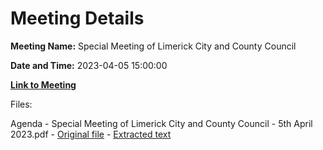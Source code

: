 # Meeting Details

**Meeting Name:** Special Meeting of Limerick City and County Council

**Date and Time:** 2023-04-05 15:00:00

**[Link to Meeting](https://www.limerick.ie/council/whats-on/special-meeting-of-limerick-city-and-county-council-1)**

Files: 

Agenda - Special Meeting of Limerick City and County Council - 5th April 2023.pdf - [Original file](https://www.limerick.ie/sites/default/files/media/documents/2023-04/Agenda%20-%20%20Special%20Meeting%20of%20Limerick%20City%20and%20County%20Council%20-%205th%20April%202023.pdf) - [Extracted text](./Agenda%20-%20Special%20Meeting%20of%20Limerick%20City%20and%20County%20Council%20-%205th%20April%202023.md)

